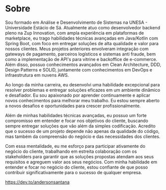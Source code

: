 # Sobre
Sou formado em Análise e Desenvolvimento de Sistemas na UNESA - Universidade Estácio de Sá.
Atualmente atuo como desenvolvedor backend pleno na Zup Innovation, com ampla experiência em plataformas de marketplace, eu trago habilidades técnicas avançadas em Java/Kotlin com Spring Boot, com foco em entregar soluções de alta qualidade e valor para nossos clientes. Meus projetos anteriores envolveram integração com gateways de pagamento, parceiros logísticos e sistemas anti fraude, bem como a implementação de API's para vitrine e backoffice de e-commerce. Além disso, possuo conhecimentos avançados em Clean Architecture, DDD, Design Patterns e SOLID, juntamente com conhecimentos em DevOps e infraestrutura em nuvens AWS.

Ao longo da minha carreira, eu desenvolvi uma habilidade excepcional para resolver problemas e entregar soluções eficazes em um ambiente dinâmico e desafiador. Eu sou apaixonado por aprender continuamente e aplicar novos conhecimentos para melhorar meu trabalho. Eu estou sempre aberto a novos desafios e oportunidades para crescer profissionalmente.

Além de minhas habilidades técnicas avançadas, eu possuo um forte compromisso em entender e focar nos objetivos do cliente, buscando sempre entregar soluções que vão além da simples codificação. Acredito que o sucesso de um projeto depende não apenas da qualidade do código, mas também da compreensão do negócio e das necessidades dos clientes.

Com essa mentalidade, eu me esforço para participar ativamente do negócio do cliente, trabalhando em estreita colaboração com os stakeholders para garantir que as soluções propostas atendam aos seus requisitos e agreguem valor aos seus negócios. Com minha habilidade em entender e focar no negócio do cliente, estou confiante de que posso contribuir significativamente para o sucesso de qualquer empresa.

https://dev.to/andersonsantana